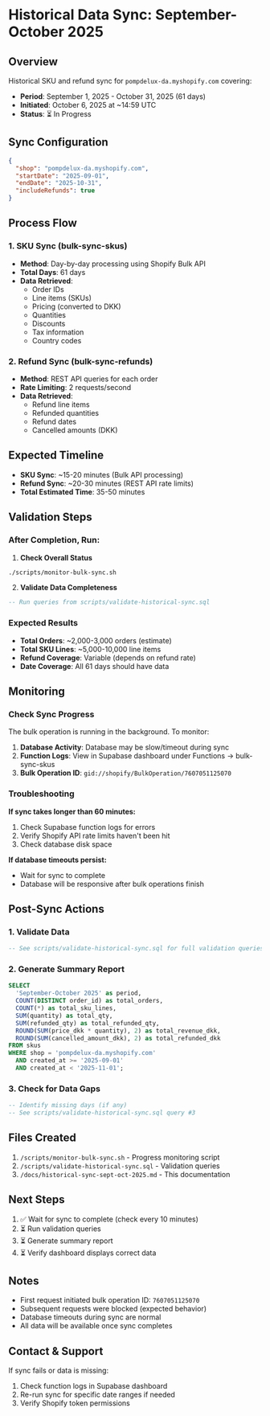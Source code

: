 # Historical Data Sync: September-October 2025

## Overview
Historical SKU and refund sync for `pompdelux-da.myshopify.com` covering:
- **Period**: September 1, 2025 - October 31, 2025 (61 days)
- **Initiated**: October 6, 2025 at ~14:59 UTC
- **Status**: ⏳ In Progress

## Sync Configuration
```json
{
  "shop": "pompdelux-da.myshopify.com",
  "startDate": "2025-09-01",
  "endDate": "2025-10-31",
  "includeRefunds": true
}
```

## Process Flow

### 1. SKU Sync (bulk-sync-skus)
- **Method**: Day-by-day processing using Shopify Bulk API
- **Total Days**: 61 days
- **Data Retrieved**:
  - Order IDs
  - Line items (SKUs)
  - Pricing (converted to DKK)
  - Quantities
  - Discounts
  - Tax information
  - Country codes

### 2. Refund Sync (bulk-sync-refunds)
- **Method**: REST API queries for each order
- **Rate Limiting**: 2 requests/second
- **Data Retrieved**:
  - Refund line items
  - Refunded quantities
  - Refund dates
  - Cancelled amounts (DKK)

## Expected Timeline
- **SKU Sync**: ~15-20 minutes (Bulk API processing)
- **Refund Sync**: ~20-30 minutes (REST API rate limits)
- **Total Estimated Time**: 35-50 minutes

## Validation Steps

### After Completion, Run:

1. **Check Overall Status**
```bash
./scripts/monitor-bulk-sync.sh
```

2. **Validate Data Completeness**
```sql
-- Run queries from scripts/validate-historical-sync.sql
```

### Expected Results
- **Total Orders**: ~2,000-3,000 orders (estimate)
- **Total SKU Lines**: ~5,000-10,000 line items
- **Refund Coverage**: Variable (depends on refund rate)
- **Date Coverage**: All 61 days should have data

## Monitoring

### Check Sync Progress
The bulk operation is running in the background. To monitor:

1. **Database Activity**: Database may be slow/timeout during sync
2. **Function Logs**: View in Supabase dashboard under Functions → bulk-sync-skus
3. **Bulk Operation ID**: `gid://shopify/BulkOperation/7607051125070`

### Troubleshooting

**If sync takes longer than 60 minutes:**
1. Check Supabase function logs for errors
2. Verify Shopify API rate limits haven't been hit
3. Check database disk space

**If database timeouts persist:**
- Wait for sync to complete
- Database will be responsive after bulk operations finish

## Post-Sync Actions

### 1. Validate Data
```sql
-- See scripts/validate-historical-sync.sql for full validation queries
```

### 2. Generate Summary Report
```sql
SELECT
  'September-October 2025' as period,
  COUNT(DISTINCT order_id) as total_orders,
  COUNT(*) as total_sku_lines,
  SUM(quantity) as total_qty,
  SUM(refunded_qty) as total_refunded_qty,
  ROUND(SUM(price_dkk * quantity), 2) as total_revenue_dkk,
  ROUND(SUM(cancelled_amount_dkk), 2) as total_refunded_dkk
FROM skus
WHERE shop = 'pompdelux-da.myshopify.com'
  AND created_at >= '2025-09-01'
  AND created_at < '2025-11-01';
```

### 3. Check for Data Gaps
```sql
-- Identify missing days (if any)
-- See scripts/validate-historical-sync.sql query #3
```

## Files Created

1. `/scripts/monitor-bulk-sync.sh` - Progress monitoring script
2. `/scripts/validate-historical-sync.sql` - Validation queries
3. `/docs/historical-sync-sept-oct-2025.md` - This documentation

## Next Steps

1. ✅ Wait for sync to complete (check every 10 minutes)
2. ⏳ Run validation queries
3. ⏳ Generate summary report
4. ⏳ Verify dashboard displays correct data

## Notes

- First request initiated bulk operation ID: `7607051125070`
- Subsequent requests were blocked (expected behavior)
- Database timeouts during sync are normal
- All data will be available once sync completes

## Contact & Support

If sync fails or data is missing:
1. Check function logs in Supabase dashboard
2. Re-run sync for specific date ranges if needed
3. Verify Shopify token permissions
